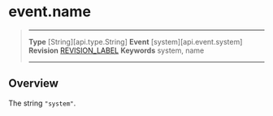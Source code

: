 
# event.name

> --------------------- ------------------------------------------------------------------------------------------
> __Type__              [String][api.type.String]
> __Event__             [system][api.event.system]
> __Revision__          [REVISION_LABEL](REVISION_URL)
> __Keywords__          system, name
> --------------------- ------------------------------------------------------------------------------------------

## Overview

The string `"system"`.